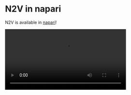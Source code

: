 # N2V in napari

N2V is available in [napari](https://pypi.org/project/napari-n2v/)!

<video width="400"  controls>
  <source src="https://github.com/nobias-fht/restoration/blob/main/docs/images/napari_prediction.mp4?raw=true" type="video/mp4">
</video>

